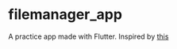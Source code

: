 # filemanager_app

A practice app made with Flutter. Inspired by [this](https://cybdom.tech/flutter-tutorial-storage-manager-ui/)
